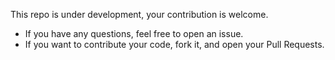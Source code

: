 This repo is under development, your contribution is welcome.

- If you have any questions, feel free to open an issue.
- If you want to contribute your code, fork it, and open your Pull Requests.
